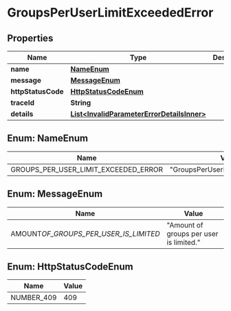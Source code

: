 # GroupsPerUserLimitExceededError

## Properties

| Name               | Type                                                                                      | Description | Notes      |
| ------------------ | ----------------------------------------------------------------------------------------- | ----------- | ---------- |
| **name**           | [**NameEnum**](#NameEnum)                                                                 |             |            |
| **message**        | [**MessageEnum**](#MessageEnum)                                                           |             |            |
| **httpStatusCode** | [**HttpStatusCodeEnum**](#HttpStatusCodeEnum)                                             |             |            |
| **traceId**        | **String**                                                                                |             |            |
| **details**        | [**List&lt;InvalidParameterErrorDetailsInner&gt;**](InvalidParameterErrorDetailsInner.md) |             | [optional] |

## Enum: NameEnum

| Name                                 | Value                                       |
| ------------------------------------ | ------------------------------------------- |
| GROUPS_PER_USER_LIMIT_EXCEEDED_ERROR | &quot;GroupsPerUserLimitExceededError&quot; |

## Enum: MessageEnum

| Name                                  | Value                                             |
| ------------------------------------- | ------------------------------------------------- |
| AMOUNT*OF_GROUPS_PER_USER_IS_LIMITED* | &quot;Amount of groups per user is limited.&quot; |

## Enum: HttpStatusCodeEnum

| Name       | Value |
| ---------- | ----- |
| NUMBER_409 | 409   |
